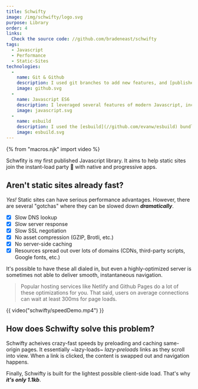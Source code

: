 ```yaml
---
title: Schwifty
image: /img/schwifty/logo.svg
purpose: Library
order: 4
links:
  Check the source code: //github.com/bradeneast/schwifty
tags:
  - Javascript
  - Performance
  - Static-Sites
technologies:
  - 
    name: Git & Github
    description: I used git branches to add new features, and [published the library](//github.com/bradeneast/schwifty) on Github with comprehensive documentation.
    image: github.svg
  - 
    name: Javascript ES6
    description: I leveraged several features of modern Javascript, including Classes, new Array methods, and the Intersection Observer API.
    image: javascript.svg
  - 
    name: esbuild
    description: I used the [esbuild](//github.com/evanw/esbuild) bundler to generate a minified version of the library.
    image: esbuild.svg
---
```


{% from "macros.njk" import video %}

Schwfity is my first published Javascript library. It aims to help static sites join the instant-load party 🥳 with native and progressive apps.

## Aren't static sites already fast?
*Yes!* Static sites can have serious performance advantages. However, there are several "gotchas" where they can be slowed down ***dramatically***.

- [x] Slow DNS lookup
- [x] Slow server response
- [x] Slow SSL negotiation
- [x] No asset compression (GZIP, Brotli, etc.)
- [x] No server-side caching
- [x] Resources spread out over lots of domains (CDNs, third-party scripts, Google fonts, etc.)

It's possible to have these all dialed in, but even a highly-optimized server is sometimes not able to deliver smooth, instantaneous navigation.

> Popular hosting services like Netlify and Github Pages do a lot of these optimizations for you. That said, users on average connections can wait at least 300ms for page loads.

{{ video("schwifty/speedDemo.mp4") }}

## How does Schwifty solve this problem?
Schwifty acheives crazy-fast speeds by preloading and caching same-origin pages. It essentially ~lazy-loads~ *lazy-preloads* links as they scroll into view. When a link is clicked, the content is swapped out and navigation happens.

Finally, Schwifty is built for the lightest possible client-side load. That's why <em data-tooltip="Minified and gzipped, of course">**it's only 1.1kb**</em>.